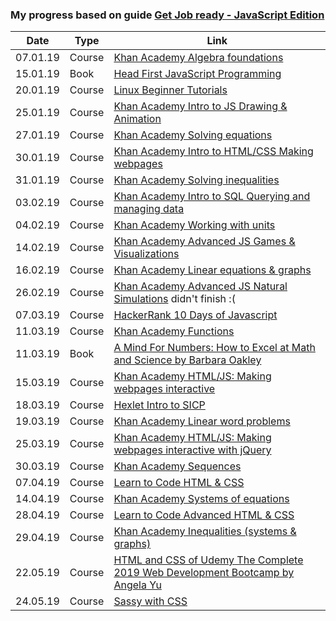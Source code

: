### My progress based on guide [Get Job ready - JavaScript Edition](https://github.com/P1xt/p1xt-guides/blob/master/job-ready-javascript-edition-3.0.md)
| Date | Type | Link |
| ---- | ---- | ---- |
| 07.01.19 | Course | [Khan Academy Algebra foundations](https://www.khanacademy.org/math/algebra/introduction-to-algebra) |
| 15.01.19 | Book | [Head First JavaScript Programming](https://www.oreilly.com/library/view/head-first-javascript/9781449340124/) |
| 20.01.19 | Course | [Linux Beginner Tutorials](https://www.linux.org/forums/linux-beginner-tutorials.123/) |
| 25.01.19 | Course | [Khan Academy Intro to JS Drawing & Animation](https://www.khanacademy.org/computing/computer-programming/programming) |
| 27.01.19 | Course | [Khan Academy Solving equations](https://www.khanacademy.org/math/algebra/one-variable-linear-equations) |
| 30.01.19 | Course | [Khan Academy Intro to HTML/CSS Making webpages](https://www.khanacademy.org/computing/computer-programming/html-css) |
| 31.01.19 | Course | [Khan Academy Solving inequalities](https://www.khanacademy.org/math/algebra/one-variable-linear-inequalities) |
| 03.02.19 | Course | [Khan Academy Intro to SQL Querying and managing data](https://www.khanacademy.org/computing/computer-programming/sql) |
| 04.02.19 | Course | [Khan Academy Working with units](https://www.khanacademy.org/math/algebra/units-in-modeling) |
| 14.02.19 | Course | [Khan Academy Advanced JS Games & Visualizations](https://www.khanacademy.org/computing/computer-programming/programming-games-visualizations) |
| 16.02.19 | Course | [Khan Academy Linear equations & graphs](https://www.khanacademy.org/math/algebra/two-var-linear-equations) |
| 26.02.19 | Course | [Khan Academy Advanced JS Natural Simulations](https://www.khanacademy.org/computing/computer-programming/programming-natural-simulations) didn't finish :( |
| 07.03.19 | Course | [HackerRank 10 Days of Javascript](https://www.hackerrank.com/domains/tutorials/10-days-of-javascript) |
| 11.03.19 | Course | [Khan Academy Functions](https://www.khanacademy.org/math/algebra/algebra-functions) |
| 11.03.19 | Book | [A Mind For Numbers: How to Excel at Math and Science by Barbara Oakley](https://www.amazon.com/Mind-Numbers-Science-Flunked-Algebra-ebook/dp/B00G3L19ZU) |
| 15.03.19 | Course | [Khan Academy HTML/JS: Making webpages interactive](https://www.khanacademy.org/computing/computer-programming/html-css-js) |
| 18.03.19 | Course | [Hexlet Intro to SICP](https://ru.hexlet.io/courses/sicp) |
| 19.03.19 | Course | [Khan Academy Linear word problems](https://www.khanacademy.org/math/algebra/linear-word-problems) |
| 25.03.19 | Course | [Khan Academy HTML/JS: Making webpages interactive with jQuery](https://www.khanacademy.org/computing/computer-programming/html-js-jquery) |
| 30.03.19 | Course | [Khan Academy Sequences](https://www.khanacademy.org/math/algebra/sequences) |
| 07.04.19 | Course | [Learn to Code HTML & CSS](https://learn.shayhowe.com/html-css/) |
| 14.04.19 | Course | [Khan Academy Systems of equations](https://www.khanacademy.org/math/algebra/systems-of-linear-equations) |
| 28.04.19 | Course | [Learn to Code Advanced HTML & CSS](https://learn.shayhowe.com/advanced-html-css/) |
| 29.04.19 | Course | [Khan Academy Inequalities (systems & graphs)](https://www.khanacademy.org/math/algebra/two-variable-linear-inequalities) |
| 22.05.19 | Course | [HTML and CSS of Udemy The Complete 2019 Web Development Bootcamp by Angela Yu](https://www.udemy.com/the-complete-web-development-bootcamp/learn/v4/content) |
| 24.05.19 | Course | [Sassy with CSS](http://www.sassshop.com/#/8/4) |
